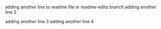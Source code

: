adding another line to readme file in readme-edits branch
adding another line 2

adding another line 3
adding another line 4
